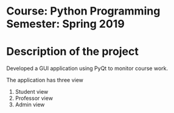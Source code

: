 
# Course: Python Programming Semester: Spring 2019

# Description of the project

Developed a GUI application using PyQt to monitor course work. 

The application has three view
  1) Student view 
  2) Professor view 
  3) Admin view
